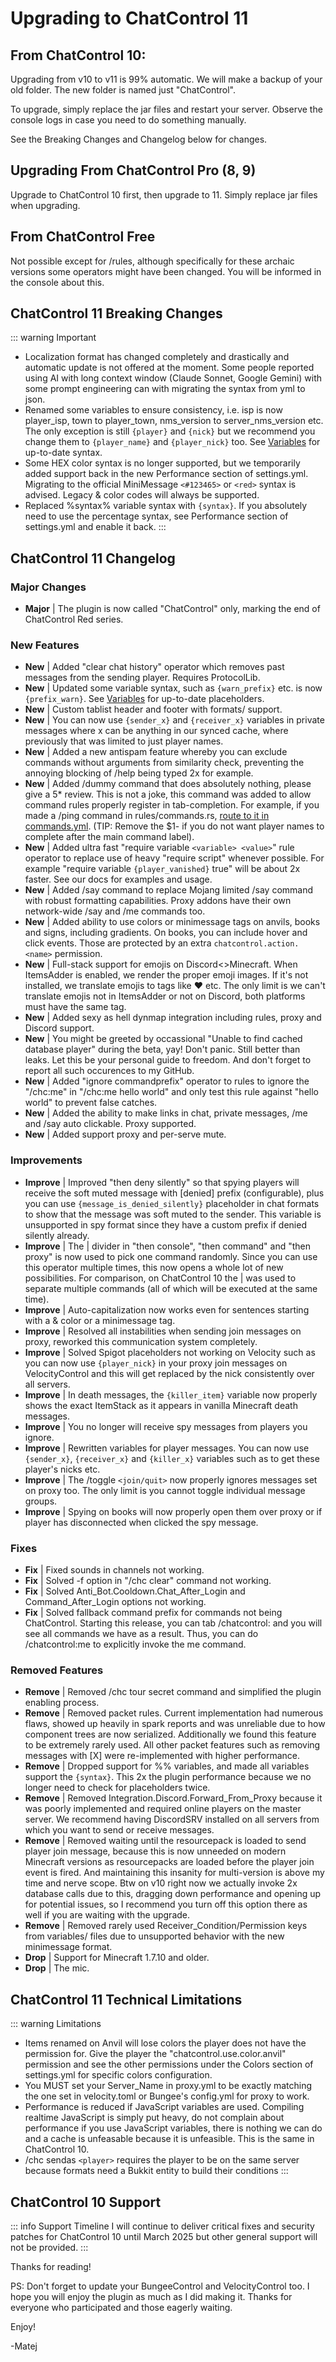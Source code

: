 # Upgrading to ChatControl 11

## From ChatControl 10:
Upgrading from v10 to v11 is 99% automatic. We will make a backup of your old folder. The new folder is named just "ChatControl".

To upgrade, simply replace the jar files and restart your server. Observe the console logs in case you need to do something manually.

See the Breaking Changes and Changelog below for changes.

## Upgrading From ChatControl Pro (8, 9)
Upgrade to ChatControl 10 first, then upgrade to 11. Simply replace jar files when upgrading.

## From ChatControl Free
Not possible except for /rules, although specifically for these archaic versions some operators might have been changed. You will be informed in the console about this.

## ChatControl 11 Breaking Changes

::: warning Important
* Localization format has changed completely and drastically and automatic update is not offered at the moment. Some people reported using AI with long context window (Claude Sonnet, Google Gemini) with some prompt engineering can with migrating the syntax from yml to json.  
* Renamed some variables to ensure consistency, i.e. isp is now player_isp, town to player_town, nms_version to server_nms_version etc. The only exception is still `{player}` and `{nick}` but we recommend you change them to `{player_name}` and `{player_nick}` too. See [Variables](variables) for up-to-date syntax.
* Some HEX color syntax is no longer supported, but we temporarily added support back in the new Performance section of settings.yml. Migrating to the official MiniMessage `<#123465>` or `<red>` syntax is advised. Legacy & color codes will always be supported.
* Replaced %syntax% variable syntax with `{syntax}`. If you absolutely need to use the percentage syntax, see Performance section of settings.yml and enable it back.
:::

## ChatControl 11 Changelog

### Major Changes
* **Major** | The plugin is now called "ChatControl" only, marking the end of ChatControl Red series.⁠

### New Features
* **New** | Added "clear chat history" operator which removes past  messages from the sending player. Requires ProtocolLib.
* **New** | Updated some variable syntax, such as `{warn_prefix}` etc. is now `{prefix_warn}`. See [Variables](variables) for up-to-date placeholders.
* **New** | Custom tablist header and footer with formats/ support.
* **New** | You can now use `{sender_x}` and `{receiver_x}` variables in private messages where x can be anything in our synced cache, where previously that was limited to just player names.
* **New** | Added a new antispam feature whereby you can exclude commands without arguments from similarity check, preventing the annoying blocking of /help being typed 2x for example.
* **New** | Added /dummy command that does absolutely nothing, please give a 5* review. This is not a joke, this command was added to allow command rules properly register in tab-completion. For example, if you made a /ping command in rules/commands.rs, [route to it in commands.yml](https://imgur.com/pe48BkR). (TIP: Remove the $1- if you do not want player names to complete after the main command label).
* **New** | Added ultra fast "require variable `<variable> <value>`" rule operator to replace use of heavy "require script" whenever possible. For example "require variable `{player_vanished}` true" will be about 2x faster. See our docs for examples and usage.
* **New** | Added /say command to replace Mojang limited /say command with robust formatting capabilities. Proxy addons have their own network-wide /say and /me commands too.
* **New** | Added ability to use colors or minimessage tags on anvils, books and signs, including gradients. On books, you can include hover and click events. Those are protected by an extra `chatcontrol.action.<name>` permission.
* **New** | Full-stack support for emojis on Discord<>Minecraft. When ItemsAdder is enabled, we render the proper emoji images. If it's not installed, we translate emojis to tags like :heart: etc. The only limit is we can't translate emojis not in ItemsAdder or not on Discord, both platforms must have the same tag.
* **New** | Added sexy as hell dynmap integration including rules, proxy and Discord support.
* **New** | You might be greeted by occassional "Unable to find cached database player" during the beta, yay! Don't panic. Still better than leaks. Let this be your personal guide to freedom. And don't forget to report all such occurences to my GitHub.
* **New** | Added "ignore commandprefix" operator to rules to ignore the "/chc:me" in "/chc:me hello world" and only test this rule against "hello world" to prevent false catches.
* **New** | Added the ability to make links in chat, private messages, /me and /say auto clickable. Proxy supported.
* **New** | Added support proxy and per-serve mute.

### Improvements
* **Improve** | Improved "then deny silently" so that spying players will receive the soft muted message with [denied] prefix (configurable), plus you can use `{message_is_denied_silently}` placeholder in chat formats to show that the message was soft muted to the sender. This variable is unsupported in spy format since they have a custom prefix if denied silently already.
* **Improve** | The | divider in "then console", "then command" and "then proxy" is now used to pick one command randomly. Since you can use this operator multiple times, this now opens a whole lot of new possibilities. For comparison, on ChatControl 10 the | was used to separate multiple commands (all of which will be executed at the same time).
* **Improve** | Auto-capitalization now works even for sentences starting with a & color or a minimessage tag.
* **Improve** | Resolved all instabilities when sending join messages on proxy, reworked this communication system completely.
* **Improve** | Solved Spigot placeholders not working on Velocity such as you can now use `{player_nick}` in your proxy join messages on VelocityControl and this will get replaced by the nick consistently over all servers.
* **Improve** | In death messages, the `{killer_item}` variable now properly shows the exact ItemStack as it appears in vanilla Minecraft death messages.
* **Improve** | You no longer will receive spy messages from players you ignore.
* **Improve** | Rewritten variables for player messages. You can now use `{sender_x}`, `{receiver_x}` and `{killer_x}` variables such as to get these player's nicks etc.
* **Improve** | The /toggle `<join/quit>` now properly ignores messages set on proxy too. The only limit is you cannot toggle individual message groups.
* **Improve** | Spying on books will now properly open them over proxy or if player has disconnected when clicked the spy message.

### Fixes
* **Fix** | Fixed sounds in channels not working.
* **Fix** | Solved -f option in "/chc clear" command not working.
* **Fix** | Solved Anti_Bot.Cooldown.Chat_After_Login and Command_After_Login options not working.
* **Fix** | Solved fallback command prefix for commands not being ChatControl. Starting this release, you can tab /chatcontrol: and you will see all commands we have as a result. Thus, you can do /chatcontrol:me to explicitly invoke the me command.

### Removed Features
* **Remove** | Removed /chc tour secret command and simplified the plugin enabling process.
* **Remove** | Removed packet rules. Current implementation had numerous flaws, showed up heavily in spark reports and was unreliable due to how component trees are now serialized. Additionally we found this feature to be extremely rarely used. All other packet features such as removing messages with [X] were re-implemented with higher performance.
* **Remove** | Dropped support for %% variables, and made all variables support the `{syntax}`. This 2x the plugin performance because we no longer need to check for placeholders twice.
* **Remove** | Removed Integration.Discord.Forward_From_Proxy because it was poorly implemented and required online players on the master server. We recommend having DiscordSRV installed on all servers from which you want to send or receive messages.
* **Remove** | Removed waiting until the resourcepack is loaded to send player join message, because this is now unneeded on modern Minecraft versions as resourcepacks are loaded before the player join event is fired. And maintaining this insanity for multi-version is above my time and nerve scope. Btw on v10 right now we actually invoke 2x database calls due to this, dragging down performance and opening up for potential issues, so I recommend you turn off this option there as well if you are waiting with the upgrade.
* **Remove** | Removed rarely used Receiver_Condition/Permission keys from variables/ files due to unsupported behavior with the new minimessage format.
* **Drop** | Support for Minecraft 1.7.10 and older.
* **Drop** | The mic.

## ChatControl 11 Technical Limitations

::: warning Limitations
* Items renamed on Anvil will lose colors the player does not have the permission for. Give the player the "chatcontrol.use.color.anvil" permission and see the other permissions under the Colors section of settings.yml for specific colors configuration. 
* You MUST set your Server_Name in proxy.yml to be exactly matching the one set in velocity.toml or Bungee's config.yml for proxy to work.
* Performance is reduced if JavaScript variables are used. Compiling realtime JavaScript is simply put heavy, do not complain about performance if you use JavaScript variables, there is nothing we can do and a cache is unfeasable because it is unfeasible. This is the same in ChatControl 10.
* /chc sendas `<player>` requires the player to be on the same server because formats need a Bukkit entity to build their conditions
:::

## ChatControl 10 Support

::: info Support Timeline
I will continue to deliver critical fixes and security patches for ChatControl 10 until March 2025 but other general support will not be provided.
:::

Thanks for reading!

PS: Don't forget to update your BungeeControl and VelocityControl too. I hope you will enjoy the plugin as much as I did making it. Thanks for everyone who participated and those eagerly waiting.

Enjoy!

-Matej